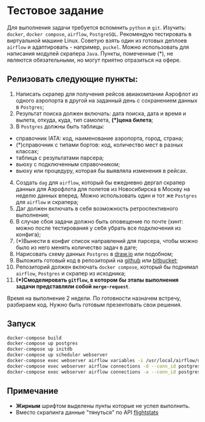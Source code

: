 
# Тестовое задание

Для выполнения задачи требуется вспомнить `python` и `git`. 
Изучить: `docker`, `docker compose`, `airflow`, `PostgreSQL`. Рекомендую тестировать в виртуальной машине Linux.
Cоветую взять один из готовых деплоев `airflow` и адаптировать - например, `puckel`.
Можно использовать для написания модулей скрапера `Java`.
Пункты, помеченные (*), не являются обязательными, но могут приятно отразиться на офере.

## Релизовать следующие пункты:
1. Написать скрапер для получения рейсов авиакомпании Аэрофлот из одного аэропорта в другой на заданный день с сохранением данных в `Postgres`;
2. Результат поиска должен включать: дата поиска, дата и время и вылета, откуда, куда, тип самолета, **(*)цена билета**;
3. В `Postgres` должны быть таблицы:
  - справочник IATA: код, наименование аэропорта, город, страна;
  - (*)справочник с типами бортов: код, количество мест в разных классах;
  - таблица с результатами парсера;
  - вьюху с подключенным справочником;
  - вьюху или процедуру, которая бы выявляла изменения в рейсах.
4. Создать `dag` для `airflow`, который бы ежедневно дергал скрапер данных для Аэрофлота для полетов из Новосибирска в Москву на неделю данных вперед. Можно использовать один и тот же `Postgres` для `airflow` и скрапера;
5. Даг должен включать в себя возможность ретроспективного выполнения;
6. В случае сбоя задачи должно быть оповещение по почте (хинт: можно после тестирования у себя убрать все подключения из конфига);
7. (*)Вынести в конфиг список направлений для парсера, чтобы можно было из него менять количество задач в даге;
8. Нарисовать схему данных `Postgres` в [draw.io](https://www.draw.io/) или подобном;
9. Выложить готовый код в репозиторий на [github](https://github.com/) или [bitbucket](https://bitbucket.org/);
10. Репозиторий должен включать `docker compose`, который бы поднимал `airflow`, `Postgres` и скрапер из исходника;
11. **(*)Смоделировать `gitflow`, в котором бы этапы выполнения задачи представляли собой `merge-request`**.

Время на выполнение 2 недели. По готовности назначем встречу, разбираем код. Нужно быть готовым презентовать свои решения.

## Запуск

```bash
docker-compose build
docker-compose up postgres
docker-compose up initdb
docker-compose up scheduler webserver
docker-compose exec webserver airflow variables -i /usr/local/airflow/dags/config/variables.json
docker-compose exec webserver airflow connections -d --conn_id postgres_default
docker-compose exec webserver airflow connections -a --conn_id postgres_default --conn_type postgres --conn_host postgres --conn_schema airflow --conn_login airflow --conn_password airflow --conn_port 5432
```
## Примечание
  - **Жирным** шрифтом выделены пунты которые не успел выполнить. 
  - Вместо скрапинга данные "тянуться" по API [flightstats](https://developer.flightstats.com/api-docs/how_to)